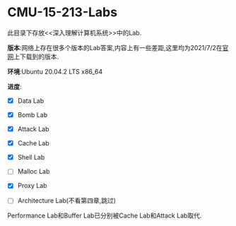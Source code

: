 # CMU-15-213-Labs

此目录下存放<<深入理解计算机系统>>中的Lab.

**版本**:网络上存在很多个版本的Lab答案,内容上有一些差距,这里均为2021/7/2在[官网](http://csapp.cs.cmu.edu/3e/labs.html)上下载到的版本.

**环境**:Ubuntu 20.04.2 LTS x86_64  

**进度**:

- [x] Data Lab

- [x] Bomb Lab

- [x] Attack Lab

- [x] Cache Lab

- [x] Shell Lab

- [ ] Malloc Lab

- [x] Proxy Lab

- [ ] Architecture Lab(不看第四章,跳过)

Performance Lab和Buffer Lab已分别被Cache Lab和Attack Lab取代.

